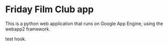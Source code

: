 Friday Film Club app
====================

This is a python web application that runs on Google App Engine, using the
webapp2 framework.

test hook.

